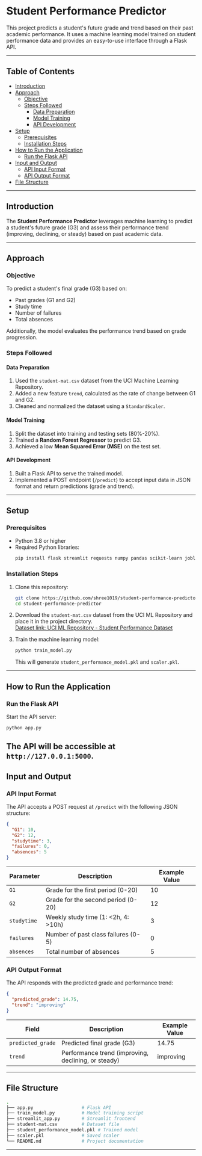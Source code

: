 
# Student Performance Predictor

This project predicts a student's future grade and trend based on their past academic performance. It uses a machine learning model trained on student performance data and provides an easy-to-use interface through a Flask API.

---

## Table of Contents

- [Introduction](#introduction)
- [Approach](#approach)
  - [Objective](#objective)
  - [Steps Followed](#steps-followed)
    - [Data Preparation](#data-preparation)
    - [Model Training](#model-training)
    - [API Development](#api-development)
- [Setup](#setup)
  - [Prerequisites](#prerequisites)
  - [Installation Steps](#installation-steps)
- [How to Run the Application](#how-to-run-the-application)
  - [Run the Flask API](#run-the-flask-api)
- [Input and Output](#input-and-output)
  - [API Input Format](#api-input-format)
  - [API Output Format](#api-output-format)
- [File Structure](#file-structure)

---

## Introduction

The **Student Performance Predictor** leverages machine learning to predict a student's future grade (G3) and assess their performance trend (improving, declining, or steady) based on past academic data.

---

## Approach

### Objective

To predict a student's final grade (G3) based on:
- Past grades (G1 and G2)
- Study time
- Number of failures
- Total absences

Additionally, the model evaluates the performance trend based on grade progression.

### Steps Followed

#### Data Preparation
1. Used the `student-mat.csv` dataset from the UCI Machine Learning Repository.
2. Added a new feature `trend`, calculated as the rate of change between G1 and G2.
3. Cleaned and normalized the dataset using a `StandardScaler`.

#### Model Training
1. Split the dataset into training and testing sets (80%-20%).
2. Trained a **Random Forest Regressor** to predict G3.
3. Achieved a low **Mean Squared Error (MSE)** on the test set.

#### API Development
1. Built a Flask API to serve the trained model.
2. Implemented a POST endpoint (`/predict`) to accept input data in JSON format and return predictions (grade and trend).

---

## Setup

### Prerequisites

- Python 3.8 or higher
- Required Python libraries:
  ```bash
  pip install flask streamlit requests numpy pandas scikit-learn joblib
  ```

### Installation Steps

1. Clone this repository:
   ```bash
   git clone https://github.com/shree1019/student-performance-predictor.git
   cd student-performance-predictor
   ```

2. Download the `student-mat.csv` dataset from the UCI ML Repository and place it in the project directory.  
   [Dataset link: UCI ML Repository - Student Performance Dataset](https://archive.ics.uci.edu/ml/datasets/student+performance)

3. Train the machine learning model:
   ```bash
   python train_model.py
   ```
   This will generate `student_performance_model.pkl` and `scaler.pkl`.

---

## How to Run the Application

### Run the Flask API

Start the API server:
```bash
python app.py
```
The API will be accessible at `http://127.0.0.1:5000`.
---

## Input and Output

### API Input Format

The API accepts a POST request at `/predict` with the following JSON structure:

```json
{
  "G1": 10,
  "G2": 12,
  "studytime": 3,
  "failures": 0,
  "absences": 5
}
```

| Parameter   | Description                                 | Example Value |
|-------------|---------------------------------------------|---------------|
| `G1`        | Grade for the first period (0-20)          | 10            |
| `G2`        | Grade for the second period (0-20)         | 12            |
| `studytime` | Weekly study time (1: <2h, 4: >10h)        | 3             |
| `failures`  | Number of past class failures (0-5)        | 0             |
| `absences`  | Total number of absences                   | 5             |

### API Output Format

The API responds with the predicted grade and performance trend:

```json
{
  "predicted_grade": 14.75,
  "trend": "improving"
}
```

| Field             | Description                                       | Example Value |
|-------------------|---------------------------------------------------|---------------|
| `predicted_grade` | Predicted final grade (G3)                        | 14.75         |
| `trend`           | Performance trend (improving, declining, or steady) | improving     |

---

## File Structure

```bash
.
├── app.py                  # Flask API
├── train_model.py          # Model training script
├── streamlit_app.py        # Streamlit frontend
├── student-mat.csv         # Dataset file
├── student_performance_model.pkl # Trained model
├── scaler.pkl              # Saved scaler
└── README.md               # Project documentation
```

---

